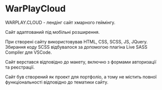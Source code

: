 # WarPlayCloud
WARPLAY.CLOUD - лендінг сайт хмарного геймінгу.

Сайт адаптований під мобільні розширення.

При створені сайту використовував HTML, CSS, SCSS, JS, JQuery.
Збирання коду SCSS відбувалося за допомогою плагіна Live SASS Compiler для VSCode.

Сайт верстався відповідно до макету, включно з формами авторизації та реєстрації.

Сайт був створений як проект для портфоліо, а тому не містить повної функціональності відповідно до тематики сайту.
